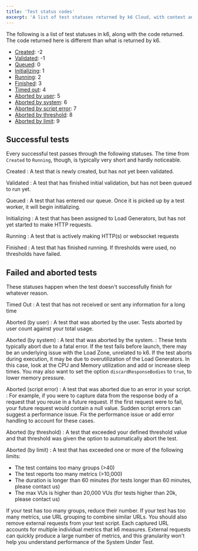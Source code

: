 ```yaml
---
title: 'Test status codes'
excerpt: 'A list of test statuses returned by k6 Cloud, with context and descriptions.'
---
```


The following is a list of test statuses in k6, along with the code returned.
The code returned here is different than what is returned by k6.

<Glossary>

- [Created](#created): -2
- [Validated](#validated): -1
- [Queued](#queued): 0
- [Initializing](#initializing): 1
- [Running](#running): 2
- [Finished](#finished): 3
- [Timed out](#timed-out): 4
- [Aborted by user](#aborted-by-user): 5
- [Aborted by system](#aborted-by-system): 6
- [Aborted by script error](#aborted-by-script-error): 7
- [Aborted by threshold](#aborted-by-threshold): 8
- [Aborted by limit](#aborted-by-limit): 9

</Glossary>

## Successful tests

Every successful test passes through the following statuses.
The time from `Created` to `Running`, though, is typically very short and hardly noticeable.

<DescriptionList>

Created
: A test that is newly created, but has not yet been validated.

Validated
: A test that has finished initial validation, but has not been queued to run yet.

Queued
: A test that has entered our queue. Once it is picked up by a test worker, it will begin initializing.

Initializing
: A test that has been assigned to Load Generators, but has not yet started to make HTTP requests.

Running
: A test that is actively making HTTP(s) or websocket requests

Finished
: A test that has finished running. If thresholds were used, no thresholds have failed.


</DescriptionList>

## Failed and aborted tests

These statuses happen when the test doesn't successfully finish for whatever reason.

<DescriptionList>

Timed Out
: A test that has not received or sent any information for a long time

Aborted (by user)
: A test that was aborted by the user. Tests aborted by user count against your total usage.

Aborted (by system)
: A test that was aborted by the system.
: These tests typically abort due to a fatal error. If the test fails before launch, there may be an underlying issue with the Load Zone, unrelated to k6. If the test aborts during execution, it may be due to overutilization of the Load Generators. In this case, look at the CPU and Memory utilization and add or increase sleep times. You may also want to set the option `discardResponseBodies` to `true`, to lower memory pressure.

Aborted (script error)
: A test that was aborted due to an error in your script.
: For example, if you were to capture data from the response body of a request that you reuse in a future request. If the first request were to fail, your future request would contain a null value. Sudden script errors can suggest a performance issue. Fix the performance issue or add error handling to account for these cases.

Aborted (by threshold)
: A test that exceeded your defined threshold value and that threshold was given the option to automatically abort the test.

Aborted (by limit)
: A test that has exceeded one or more of the following limits:

</DescriptionList>

  - The test contains too many groups (>40)
  - The test reports too many metrics (>10,000)
  - The duration is longer than 60 minutes (for tests longer than 60 minutes, please contact us)
  - The max VUs is higher than 20,000 VUs (for tests higher than 20k, please contact us)

If your test has too many groups, reduce their number.
If your test has too many metrics, use URL grouping to combine similar URLs.
You should also remove external requests from your test script.
Each captured URL accounts for multiple individual metrics that k6 measures.
External requests can quickly produce a large number of metrics, and this granularity won't help you understand performance of the System Under Test.


